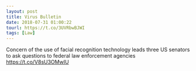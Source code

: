 ```yaml
---
layout: post
title: Virus Bulletin
date: 2018-07-31 01:00:22
tourl: https://t.co/3UVRbwBJWI
tags: [Law]
---
```

Concern of the use of facial recognition technology leads three US senators to ask questions to federal law enforcement agencies https://t.co/V8sU3OMwIU